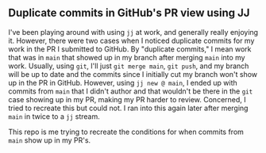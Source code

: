 ## Duplicate commits in GitHub's PR view using JJ

I've been playing around with using `jj` at work, and generally really enjoying it.
However, there were two cases when I noticed duplicate commits for my work in the PR I submitted to GitHub.
By "duplicate commits," I mean work that was in `main` that showed up in my branch after merging `main` into my work.
Usually, using `git`, I'll just `git merge main`, `git push`, and my branch will be up to date and the commits since I initially cut my branch won't show up in the PR in GitHub.
However, using `jj new @ main`, I ended up with commits from `main` that I didn't author and that wouldn't be there in the `git` case showing up in my PR, making my PR harder to review.
Concerned, I tried to recreate this but could not.
I ran into this again later after merging `main` in twice to a `jj` stream.

This repo is me trying to recreate the conditions for when commits from `main` show up in my PR's.
